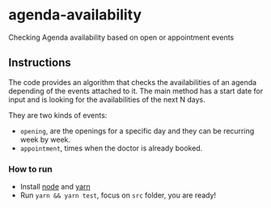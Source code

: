 # agenda-availability
Checking Agenda availability based on open or appointment events
## Instructions
The code provides an algorithm that checks the availabilities of an agenda depending of
the events attached to it. The main method has a start date for input and is looking for
the availabilities of the next N days.

They are two kinds of events:
 * `opening`, are the openings for a specific day and they can be recurring week by week.
 * `appointment`, times when the doctor is already booked.

### How to run
 * Install [node](https://nodejs.org/en/) and [yarn](https://yarnpkg.com/en/)
 * Run `yarn && yarn test`, focus on `src` folder, you are ready!
